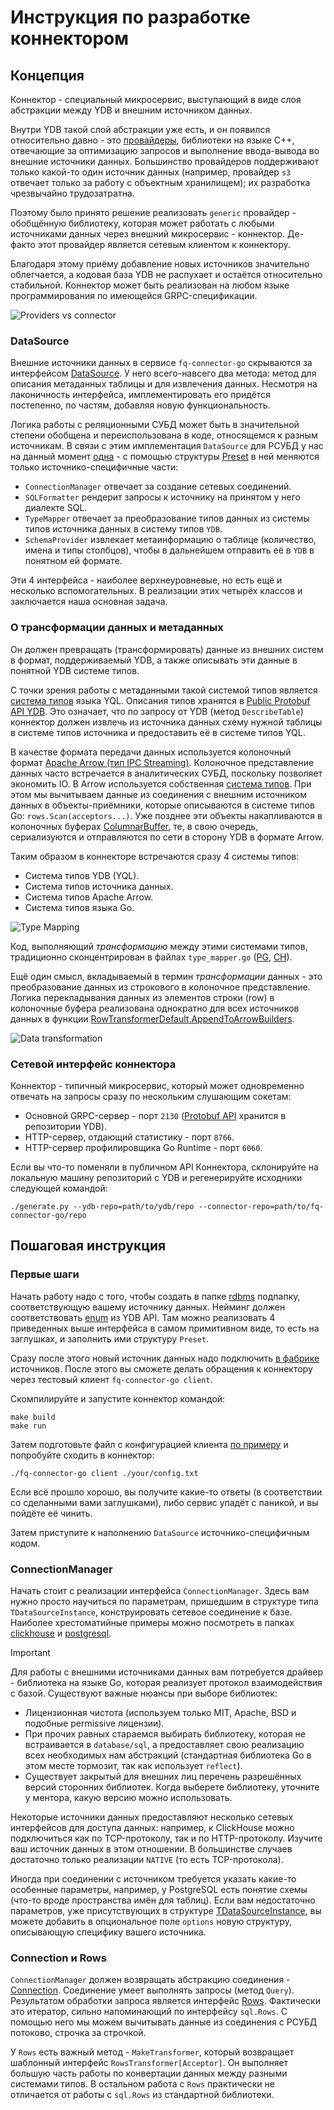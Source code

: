# Инструкция по разработке коннектором

## Концепция

Коннектор - специальный микросервис, выступающий в виде слоя абстракции между YDB и внешним источником данных. 

Внутри YDB такой слой абстракции уже есть, и он появился относительно давно - это [провайдеры](https://github.com/ydb-platform/ydb/tree/main/ydb/library/yql/providers/), библиотеки на языке С++, отвечающие за оптимизацию запросов и выполнение ввода-вывода во внешние источники данных. Большинство провайдеров поддерживают только какой-то один источник данных (например, провайдер `s3` отвечает только за работу с объектным хранилищем); их разработка чрезвычайно трудозатратна.

Поэтому было принято решение реализовать `generic` провайдер - обобщённую библиотеку, которая может работать с любыми источниками данных через внешний микросервис - коннектор. Де-факто этот провайдер является сетевым клиентом к коннектору. 

Благодаря этому приёму добавление новых источников значительно облегчается, а кодовая база YDB не распухает и остаётся относительно стабильной. Коннектор может быть реализован на любом языке программирования по имеющейся GRPC-спецификации.

![Providers vs connector](./providers_vs_connector.png)

### DataSource

Внешние источники данных в сервисе `fq-connector-go` скрываются за интерфейсом [DataSource](https://pkg.go.dev/github.com/ydb-platform/fq-connector-go@v0.2.5/app/server/datasource#DataSource). У него всего-навсего два метода: метод для описания метаданных таблицы и для извлечения данных. Несмотря на лаконичность интерфейса, имплементировать его придётся постепенно, по частям, добавляя новую функциональность. 

Логика работы с реляционными СУБД может быть в значительной степени обобщена и переиспользована в коде, относящемся к разным источникам. В связи с этим имплементация `DataSource` для РСУБД у нас на данный момент [одна](https://github.com/ydb-platform/fq-connector-go/blob/v0.2.5/app/server/datasource/rdbms/data_source.go#L26) - с помощью структуры [Preset](https://pkg.go.dev/github.com/ydb-platform/fq-connector-go@v0.2.5/app/server/datasource/rdbms#Preset) в ней меняются только источнико-специфичные части:

* `ConnectionManager` отвечает за создание сетевых соединений.
* `SQLFormatter` рендерит запросы к источнику на принятом у него диалекте SQL.
* `TypeMapper` отвечает за преобразование типов данных из системы типов источника данных в систему типов `YDB`.
* `SchemaProvider` извлекает метаинформацию о таблице (количество, имена и типы столбцов), чтобы в дальнейшем отправить её в `YDB` в понятном ей формате.

Эти 4 интерфейса - наиболее верхнеуровневые, но есть ещё и несколько вспомогательных. В реализации этих четырёх классов и заключается наша основная задача.

### О трансформации данных и метаданных

Он должен превращать (трансформировать) данные из внешних систем в формат, поддерживаемый YDB, а также описывать эти данные в понятной YDB системе типов. 

С точки зрения работы с метаданными такой системой типов является [система типов](https://ydb.tech/docs/ru/yql/reference/types/) языка YQL. Описания типов хранятся в [Public Protobuf API YDB](https://github.com/ydb-platform/ydb/blob/main/ydb/public/api/protos/ydb_value.proto). Это означает, что по запросу от YDB (метод `DescribeTable`) коннектор должен извлечь из источника данных схему нужной таблицы в системе типов источника и предоставить её в системе типов YQL.

В качестве формата передачи данных используется колоночный формат [Apache Arrow (тип IPC Streaming)](https://arrow.apache.org/docs/cpp/api/ipc.html). Колоночное представление данных часто встречается в аналитических СУБД, поскольку позволяет экономить IO. В Arrow используется собственная [система типов](https://arrow.apache.org/docs/cpp/api/datatype.html). При этом мы вычитываем данные из соединения с внешним источником данных в объекты-приёмники, которые описываются в системе типов Go: `rows.Scan(acceptors...)`. Уже позднее эти объекты накапливаются в колоночных буферах [ColumnarBuffer](https://pkg.go.dev/github.com/ydb-platform/fq-connector-go@v0.2.5/app/server/paging#ColumnarBuffer), те, в свою очередь, сериализуются и отправляются по сети в сторону YDB в формате Arrow.

Таким образом в коннекторе встречаются сразу 4 системы типов:
* Система типов YDB (YQL).
* Система типов источника данных.
* Система типов Apache Arrow.
* Система типов языка Go.

![Type Mapping](./type_mapping.png)

Код, выполняющий *трансформацию* между этими системами типов, традиционно сконцентрирован в файлах `type_mapper.go` ([PG](https://github.com/ydb-platform/fq-connector-go/blob/main/app/server/datasource/rdbms/postgresql/type_mapper.go), [CH](https://github.com/ydb-platform/fq-connector-go/blob/main/app/server/datasource/rdbms/clickhouse/type_mapper.go)). 

Ещё один смысл, вкладываемый в термин *трансформации* данных - это  преобразование данных из строкового в колоночное представление. Логика перекладывания данных из элементов строки (row) в колоночные буфера реализована однократно для всех источников данных в функции [RowTransformerDefault.AppendToArrowBuilders](https://pkg.go.dev/github.com/ydb-platform/fq-connector-go@v0.2.5/app/server/paging#RowTransformerDefault.AppendToArrowBuilders).

![Data transformation](./append_to_arrow_builders.png)

### Сетевой интерфейс коннектора

Коннектор - типичный микросервис, который может одновременно отвечать на запросы сразу по нескольким слушающим сокетам:
* Основной GRPC-сервер - порт `2130` ([Protobuf API](https://github.com/ydb-platform/ydb/tree/main/ydb/library/yql/providers/generic/connector/api) хранится в репозитории YDB).
* HTTP-сервер, отдающий статистику - порт `8766`.
* HTTP-сервер профилировщика Go Runtime - порт `6060`.

Если вы что-то поменяли в публичном API Коннектора, склонируйте на локальную машину репозиторий с YDB и регенерируйте исходники следующей командой:

```
./generate.py --ydb-repo=path/to/ydb/repo --connector-repo=path/to/fq-connector-go/repo
```

## Пошаговая инструкция

### Первые шаги

Начать работу надо с того, чтобы создать в папке [rdbms](https://github.com/ydb-platform/fq-connector-go/tree/main/app/server/datasource/rdbms) подпапку, соответствующую вашему источнику данных. Нейминг должен соответствовать [enum](https://github.com/ydb-platform/ydb/blob/main/ydb/library/yql/providers/generic/connector/api/common/data_source.proto#L29-L37) из YDB API. Там можно реализовать 4 приведенных выше интерфейса в самом примитивном виде, то есть на заглушках, и заполнить ими структуру `Preset`.

Сразу после этого новый источник данных надо подключить [в фабрике](https://github.com/ydb-platform/fq-connector-go/blob/main/app/server/datasource/rdbms/data_source_factory.go#L27-L40) источников. После этого вы сможете делать обращения к коннектору через тестовый клиент `fq-connector-go client`.

Скомпилируйте и запустите коннектор командой:
```
make build
make run
```

Затем подготовьте файл с конфигурацией клиента [по примеру](https://github.com/ydb-platform/fq-connector-go/blob/main/scripts/debug/config/client/pg.local.txt) и попробуйте сходить в коннектор:

```
./fq-connector-go client ./your/config.txt
```

Если всё прошло хорошо, вы получите какие-то ответы (в соответствии со сделанными вами заглушками), либо сервис упадёт с паникой, и вы пойдёте её чинить.

Затем приступите к наполнению `DataSource` источнико-специфичным кодом.

### ConnectionManager

Начать стоит с реализации интерфейса `СonnectionManager`. Здесь вам нужно просто научиться по параметрам, пришедшим в структуре типа `TDataSourceInstance`, конструировать сетевое соединение к базе. Наиболее хрестоматийные примеры можно посмотреть в папках [clickhouse](https://github.com/ydb-platform/fq-connector-go/blob/main/app/server/datasource/rdbms/clickhouse/connection_manager.go) и [postgresql](https://github.com/ydb-platform/fq-connector-go/blob/main/app/server/datasource/rdbms/postgresql/connection_manager.go).

> [!IMPORTANT]
> Для работы с внешними источниками данных вам потребуется драйвер - библиотека на языке Go, которая реализует протокол взаимодействия с базой. Существуют важные нюансы при выборе библиотек:
> * Лицензионная чистота (используем только MIT, Apache, BSD и подобные permissive лицензии).
> * При прочих равных стараемся выбирать библиотеку, которая не встраивается в `database/sql`, а предоставляет свою реализацию всех необходимых нам абстракций (стандартная библиотека Go в этом месте тормозит, так как использует `reflect`).
> * Существует закрытый для внешних лиц перечень разрешённых версий сторонних библиотек. Когда выберете библиотеку, уточните у ментора, какую версию можно использовать.

Некоторые источники данных предоставляют несколько сетевых интерфейсов для доступа данных: например, к ClickHouse можно подключиться как по TCP-протоколу, так и по HTTP-протоколу. Изучите ваш источник данных в этом отношении. В большинстве случаев достаточно только реализации `NATIVE` (то есть TCP-протокола).

Иногда при соединении с источником требуется указать какие-то особенные параметры, например, у PostgreSQL есть понятие схемы (что-то вроде пространства имён для таблиц). Если вам недостаточно параметров, уже присутствующих в структуре [TDataSourceInstance](https://github.com/ydb-platform/ydb/blob/main/ydb/library/yql/providers/generic/connector/api/common/data_source.proto#L65-L86), вы можете добавить в опциональное поле `options` новую структуру, описывающую специфику вашего источника.

### Connection и Rows

`ConnectionManager` должен возвращать абстракцию соединения - [Connection](https://pkg.go.dev/github.com/ydb-platform/fq-connector-go@v0.2.5/app/server/datasource/rdbms/utils#Connection). Соединение умеет выполнять запросы (метод `Query`). Результатом обработки запроса является интерфейс [Rows](https://pkg.go.dev/github.com/ydb-platform/fq-connector-go@v0.2.5/app/server/datasource/rdbms/utils#Rows). Фактически это итератор, сильно напоминающий по интерфейсу `sql.Rows`. С помощью него мы можем вычитывать данные из соединения с РСУБД потоково, строчка за строчкой.

У `Rows` есть важный метод - `MakeTransformer`, который возвращает шаблонный интерфейс `RowsTransformer[Acceptor]`. Он выполняет большую часть работы по конвертации данных между разными системами типов. В остальном работа с `Rows` практически не отличается от работы с `sql.Rows` из стандартной библиотеки.
